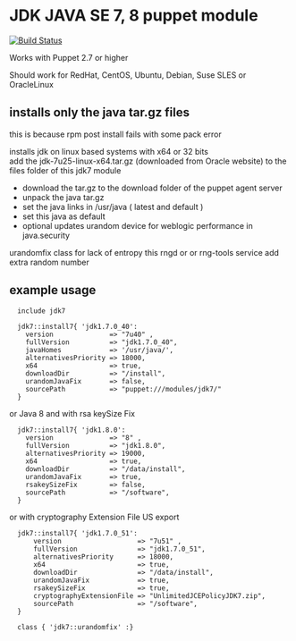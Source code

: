 JDK JAVA SE 7, 8 puppet module
============================== 
[![Build Status](https://travis-ci.org/biemond/biemond-jdk7.png)](https://travis-ci.org/biemond/biemond-jdk7)

Works with Puppet 2.7 or higher

Should work for RedHat, CentOS, Ubuntu, Debian, Suse SLES or OracleLinux 

installs only the java tar.gz files
-----------------------------------
this is because rpm post install fails with some pack error

installs jdk on linux based systems with x64 or 32 bits   
add the jdk-7u25-linux-x64.tar.gz (downloaded from Oracle website) to the files folder of this jdk7 module

- download the tar.gz to the download folder of the puppet agent server
- unpack the java tar.gz
- set the java links in /usr/java ( latest and default ) 
- set this java as default
- optional updates urandom device for weblogic performance in java.security

urandomfix class for lack of entropy this rngd or or rng-tools service add extra random number  

example usage
-------------

	  include jdk7
	
	  jdk7::install7{ 'jdk1.7.0_40':
	    version              => "7u40" , 
	    fullVersion          => "jdk1.7.0_40",
	    javaHomes            => '/usr/java/',
	    alternativesPriority => 18000, 
	    x64                  => true,
	    downloadDir          => "/install",
	    urandomJavaFix       => false,
	    sourcePath           => "puppet:///modules/jdk7/"
	  }

or Java 8 and with rsa keySize Fix

      jdk7::install7{ 'jdk1.8.0':
        version              => "8" , 
        fullVersion          => "jdk1.8.0",
        alternativesPriority => 19000, 
        x64                  => true,
        downloadDir          => "/data/install",
        urandomJavaFix       => true,
        rsakeySizeFix        => false,
        sourcePath           => "/software",
      }

or with cryptography Extension File US export

	  jdk7::install7{ 'jdk1.7.0_51':
	      version                   => "7u51" , 
	      fullVersion               => "jdk1.7.0_51",
	      alternativesPriority      => 18000, 
	      x64                       => true,
	      downloadDir               => "/data/install",
	      urandomJavaFix            => true,
	      rsakeySizeFix             => true,
	      cryptographyExtensionFile => "UnlimitedJCEPolicyJDK7.zip",
	      sourcePath                => "/software",
	  }
	  
	  class { 'jdk7::urandomfix' :}
  
  
 
